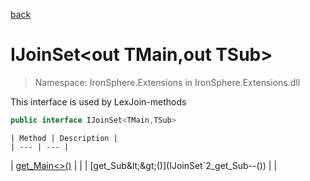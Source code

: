 ﻿[back](/IronSphere.Extensions/types)

# IJoinSet&lt;out TMain,out TSub&gt;

> Namespace: IronSphere.Extensions in  IronSphere.Extensions.dll

This interface is used by LexJoin-methods

```csharp
public interface IJoinSet<TMain,TSub>
```





    | Method | Description |
    | --- | --- |
| [get_Main&lt;&gt;()](IJoinSet`2_get_Main--()) |  |
| [get_Sub&lt;&gt;()](IJoinSet`2_get_Sub--()) |  |

